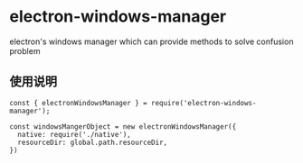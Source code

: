 # electron-windows-manager
electron's windows manager which can provide methods to solve confusion problem

## 使用说明
```
const { electronWindowsManager } = require('electron-windows-manager');

const windowsMangerObject = new electronWindowsManager({
  native: require('./native'),
  resourceDir: global.path.resourceDir,
})
```
